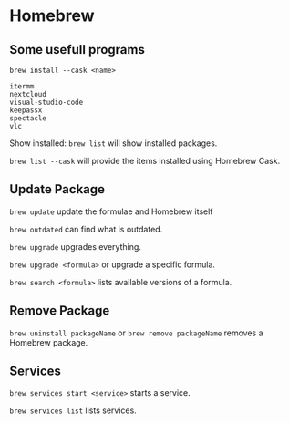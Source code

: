 # Homebrew

## Some usefull programs
```
brew install --cask <name>

itermm
nextcloud
visual-studio-code
keepassx
spectacle
vlc
```


Show installed:
```brew list``` will show installed packages.

```brew list --cask``` will provide the items installed using Homebrew Cask.

## Update Package
```brew update``` update the formulae and Homebrew itself

```brew outdated``` can find what is outdated.

```brew upgrade``` upgrades everything.

```brew upgrade <formula>``` or upgrade a specific formula.

```brew search <formula>``` lists available versions of a formula.

## Remove Package
```brew uninstall packageName``` or ```brew remove packageName``` removes a Homebrew package.

## Services
```brew services start <service>``` starts a service.

```brew services list``` lists services.



